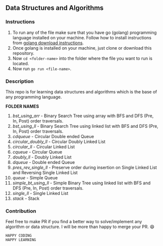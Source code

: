 ## Data Structures and Algorithms

### Instructions

1. To run any of the file make sure that you have go (golang) programming language installed on your machine. Follow how to install instructions from [golang download instructions](https://golang.org/doc/install).
2. Once golang is installed on your machine, just clone or download this repository.
3. Now `cd <folder-name>` into the folder where the file you want to run is located.
4. Now run `go run <file-name>`.


### Description

This repo is for learning data structures and algorithms which is the base of any programming language.

**FOLDER NAMES**
01. *bst_using_arr* - Binary Search Tree using array with BFS and DFS (Pre, In, Post) order traversals.
02. *bst_using_ll* - Binary Search Tree using linked list with BFS and DFS (Pre, In, Post) order traversals.
03. *cdqueue* - Circular Double ended Queue
04. *circular_doubly_ll* - Circular Doubly Linked List
05. *circular_ll* - Circular Linked List
06. *cqueue* - Circular Queue
07. *doubly_ll* - Doubly Linked List
08. *dqueue* - Double ended Queue
09. *pres_rev_single_ll* - Preserve order during insertion on Single Linked List and Reversing Single Linked List
10. *queue* - Simple Queue
11. *simple_bt_using_ll* - Simple Binary Tree using linked list with BFS and DFS (Pre, In, Post) order traversals.
12. *single_ll* - Single Linked List
13. *stack* - Stack

### Contribution

Feel free to make PR if you find a better way to solve/implement any algorithm or data structure. I will be more than happy to merge your PR. :smile:

```
HAPPY CODING
HAPPY LEARNING
```